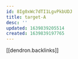 ```yaml
---
id: 8Ig0xWc7dTI1LgvPkbUDJ
title: target-A
desc: ''
updated: 1639839205514
created: 1639839197765
---
```


[[dendron.backlinks]]
